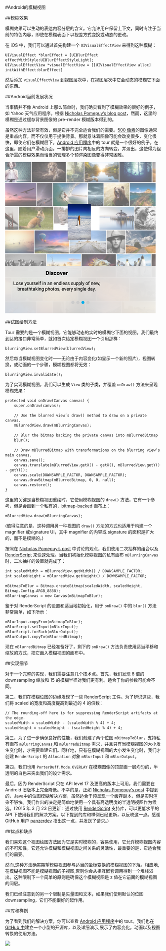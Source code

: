 #Android的模糊视图
 


##模糊效果 

模糊效果可以生动的表达内容分层的含义。它允许用户保留上下文，同时专注于当前的特色内容，即使在模糊表面下以视差方式变换或动态的更改。 

在 iOS 中，我们可以通过首先构建一个 `UIVisualEffectView` 来得到这种模糊：  

    UIVisualEffect *blurEffect = [UIBlurEffect effectWithStyle:UIBlurEffectStyleLight];
    UIVisualEffectView *visualEffectView = [[UIVisualEffectView alloc] initWithEffect:blurEffect]
然后添加 `visualEffectView` 到视图层次中，在视图层次中它会动态的模糊它下面的东西。 

##Android当前发展状况 

当事情并不像 Android 上那么简单时，我们确实看到了模糊效果的很好的例子，如 Yahoo 天气应用程序。根据 [Nicholas Pomepuy’s blog post](http://nicolaspomepuy.fr/blur-effect-for-android-design/)，然而，这里的模糊是通过缓存背景图像的 pre-render 模糊版本得到的。 

虽然这种方法非常有效，但是它并不完全适合我们的需要。[500 像素](https://500px.com/)的图像通常是重点内容，而不仅仅用于提供背景。那就意味着图像可能会改变很多，变化很快，即使它们在模糊层下。[Android 应用程序](https://play.google.com/store/apps/details?id=com.fivehundredpx.viewer)中的 tour 就是一个很好的例子。在这里，随着用户滑动页面，一排排的图片向相反的方向转变，并淡出，这使得为组合所需的模糊效果而恰当的管理多个预渲染图像变得非常困难。 

![](https://github.com/zemu121/image/raw/master/2015-03-17-500px-android-tour-blurring.png) 

##试图绘制方法 

Tour 需要的是一个模糊视图，它能够动态的实时的模糊它下面的视图。我们最终到达的接口非常简单，就如首次给定模糊视图一个引用那样： 

    blurringView.setBlurredView(blurredView); 

然后每当模糊视图变化时——无论由于内容变化(如显示一个新的照片)，视图转换，或动画的一个步骤，模糊视图都将无效：

    blurringView.invalidate(); 

为了实现模糊视图，我们可以生成 `View` 类的子类，并覆盖 `onDraw()` 方法来呈现模糊效果： 
 
    protected void onDraw(Canvas canvas) {
    	super.onDraw(canvas);

    	// Use the blurred view’s draw() method to draw on a private canvas.
    	mBlurredView.draw(mBlurringCanvas);

    	// Blur the bitmap backing the private canvas into mBlurredBitmap
    	blur();

    	// Draw mBlurredBitmap with transformations on the blurring view’s main canvas.
    	canvas.save();
    	canvas.translate(mBlurredView.getX() - getX(), mBlurredView.getY() - getY());
    	canvas.scale(DOWNSAMPLE_FACTOR, DOWNSAMPLE_FACTOR);
    	canvas.drawBitmap(mBlurredBitmap, 0, 0, null);
    	canvas.restore();
    } 

这里的关键是当模糊视图重绘时，它使用模糊视图的 `draw()` 方法，它有一个参考，但是会画到一个私有的，bitmap-backed 画布上：  

    mBlurredView.draw(mBlurringCanvas);

(值得注意的是，这种调用另一种视图的 `draw()` 方法的方式也适用于构建一个 magnifier 或signature UI，其中 magnifier 的内容或 signature 的面积是扩大的，而不是模糊的。) 

按照在 [Nicholas Pomepuy’s post](http://nicolaspomepuy.fr/blur-effect-for-android-design/) 中讨论的观点，我们使用二次抽样的组合以及 [RenderScript](http://developer.android.com/guide/topics/renderscript/compute.html) 来快速处理。当我们初始化模糊视图的私有画布 `mBlurringCanvas` 时，二次抽样的设置就完成了： 

    int scaledWidth = mBlurredView.getWidth() / DOWNSAMPLE_FACTOR;
    int scaledHeight = mBlurredView.getHeight() / DOWNSAMPLE_FACTOR;

    mBitmapToBlur = Bitmap.createBitmap(scaledWidth, scaledHeight, Bitmap.Config.ARGB_8888);
    mBlurringCanvas = new Canvas(mBitmapToBlur);

鉴于对 RenderScript 的设置和适当地初始化，用于 `onDraw()` 中的 `blur()` 方法非常简单，如下所示：

    mBlurInput.copyFrom(mBitmapToBlur);
    mBlurScript.setInput(mBlurInput);
    mBlurScript.forEach(mBlurOutput);
    mBlurOutput.copyTo(mBlurredBitmap); 

现在 `mBlurredBitmap` 已经准备好了，剩下的 `onDraw()` 方法负责使用适当平移和缩放的方式，把它画入模糊视图的画布中。 

##实现细节

对于一个完整的实现，我们需要注意几个技术点。首先，我们发现 8 倍的 downsampling 缩放和 15 的模糊半径对我们更有利。适合于你的参数可能会不同。 

第二，我们在模糊位图的边缘发现了一些 RenderScript 工件。为了辨识这些，我们将 scaled 的宽度和高度提高到最近的 4 的倍数：

    // The rounding-off here is for suppressing RenderScript artifacts at the edge.
    scaledWidth = scaledWidth - (scaledWidth % 4) + 4;
    scaledHeight = scaledHeight - (scaledHeight % 4) + 4;

第三，为了进一步确保良好的性能，我们创建了两个位图 `mBitmapToBlur`，支持私有画布 `mBlurringCanvas`,和 `mBlurredBitmap` 需求，并且只有当模糊视图的大小发生变化时，才需要重建它们。同样地，只有在模糊视图的大小发生变化时，我们才创建 `RenderScript` 的  `Allocation` 对象 `mBlurInput` 和 `mBlurOutput`。 

第四，我们也用 `PorterDuff.Mode.OVERLAY` 在模糊图像的顶部画一层均匀的，半透明的白色来突出我们的设计需求。 

最后，因为 RenderScript 只在 API level 17 及更高的版本上可用，我们需要在 Android 旧版本上完全降低。不幸的是，正如 [Nicholas Pomepuy’s post](http://nicolaspomepuy.fr/blur-effect-for-android-design/) 中提到的，Java中的位图模糊解决方案，虽然适合于预呈现一个缓存副本，但是实时渲染不够快。我们作出的决定是简单地使用一个具有高透明度的半透明视图作为候选。(2015 年 3 月 23 日更新：通过使用 [RenderScript](http://android-developers.blogspot.ca/2013/09/renderscript-in-android-support-library.html) 支持库，可以更低水平的 API 下使用我们的解决方案。以下提到的库和样例已经更新，以反映这一点。感谢 GitHub 用户 [panzerdev](https://github.com/panzerdev) 指出这一点，并发送了请求。) 

##优点和缺点 

我们喜欢这个视图绘图方法因为它是实时模糊的，容易使用，它允许模糊视图内容的不可知性，它还允许模糊和模糊视图之间关系的灵活性，最重要的是，它适合我们的需要。 

然而,这种方法确实期望模糊视图参与适当的坐标变换的模糊视图的下落。相应地,在模糊视图不能是模糊视图的子视图,否则你会从相互嵌套调用得到一个堆栈溢出。这种限制下一个简单的原则是确保这个模糊视图是 z 值在它前面的模糊视图的同层。 

我们已经注意到的另一个限制是矢量图和文本，如果我们使用默认的位图downsampling，它们不能很好的起作用。 

##库和样例 

为了看到我们的解决方案，你可以查看 [Android 应用程序](https://play.google.com/store/apps/details?id=com.fivehundredpx.viewer)中的 tour。我们也在 [GitHub 中](https://github.com/500px/500px-android-blur)建立一个小型的开源库，以及详细演示,展示了内容变化，动画以及视图转换的使用方法。

![](https://github.com/zemu121/image/raw/master/blurdemo.gif)